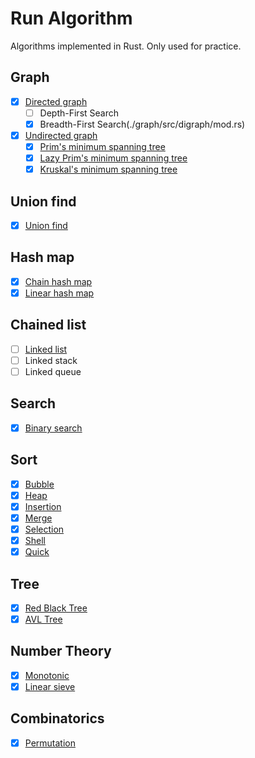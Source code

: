 # Run Algorithm

Algorithms implemented in Rust. Only used for practice.

## Graph
- [x] [Directed graph](./graph/src/digraph/mod.rs)
    - [ ] Depth-First Search
    - [x] Breadth-First Search(./graph/src/digraph/mod.rs)
- [x] [Undirected graph](./graph/src/ungraph/mod.rs)
    - [x] [Prim's minimum spanning tree](./graph/src/ungraph/mst/prim.rs)
    - [x] [Lazy Prim's minimum spanning tree](./graph/src/ungraph/mst/lazy_prim.rs)
    - [x] [Kruskal's minimum spanning tree](./graph/src/ungraph/mst/kruskal.rs)

## Union find
- [x] [Union find](./union_find/src/lib.rs)

## Hash map
- [x] [Chain hash map](./hash_map/src/chain_hash_map.rs)
- [x] [Linear hash map](./hash_map/src/linear_hash_map.rs)

## Chained list
- [ ] [Linked list](./linked_list/src/lib.rs)
- [ ] Linked stack
- [ ] Linked queue

## Search
- [x] [Binary search](./search/src/binary_search.rs)

## Sort
- [x] [Bubble](./sort/src/bubble.rs)
- [x] [Heap](./sort/src/heap.rs)
- [x] [Insertion](./sort/src/insertion.rs)
- [x] [Merge](./sort/src/merge.rs)
- [x] [Selection](./sort/src/selection.rs)
- [x] [Shell](./sort/src/shell.rs)
- [x] [Quick](./sort/src/quick.rs)

## Tree
- [x] [Red Black Tree](./tree/src/red_black_tree)
- [x] [AVL Tree](./tree/src/avl_tree)

## Number Theory
- [x] [Monotonic](./number_theory/src/monotonic.rs)
- [x] [Linear sieve](./number_theory/src/linear_sieve.rs)

## Combinatorics
- [x] [Permutation](./combinatorics/src/permutation.rs)

